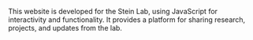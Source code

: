 This website is developed for the Stein Lab, using JavaScript for interactivity and functionality. 
It provides a platform for sharing research, projects, and updates from the lab.
